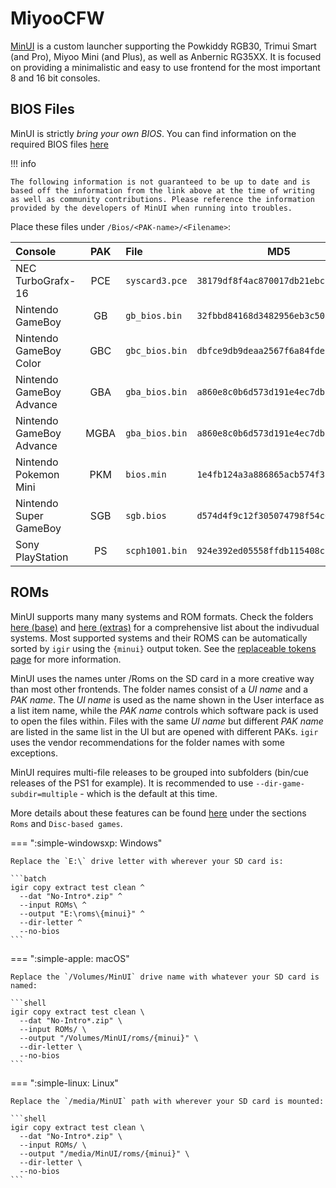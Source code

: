 # MiyooCFW

[MinUI](https://github.com/shauninman/MinUI/) is a custom launcher supporting the Powkiddy RGB30, Trimui Smart (and Pro), Miyoo Mini (and Plus), as well as Anbernic RG35XX. It is focused on providing a minimalistic and easy to use frontend for the most important 8 and 16 bit consoles. 

## BIOS Files

MinUI is strictly *bring your own BIOS*. You can find information on the required BIOS files [here](https://github.com/shauninman/MinUI/blob/main/skeleton/EXTRAS/README.txt)

!!! info

    The following information is not guaranteed to be up to date and is based off the information from the link above at the time of writing as well as community contributions. Please reference the information provided by the developers of MinUI when running into troubles.

Place these files under `/Bios/<PAK-name>/<Filename>`:

| Console | PAK | File | MD5 |
|:--------|:---:|:-----|:---:|
| NEC TurboGrafx-16 | PCE | `syscard3.pce` | `38179df8f4ac870017db21ebcbf53114` |
| Nintendo GameBoy | GB | `gb_bios.bin` | `32fbbd84168d3482956eb3c5051637f5` |
| Nintendo GameBoy Color | GBC | `gbc_bios.bin` | `dbfce9db9deaa2567f6a84fde55f9680` |
| Nintendo GameBoy Advance | GBA | `gba_bios.bin` | `a860e8c0b6d573d191e4ec7db1b1e4f6` |
| Nintendo GameBoy Advance | MGBA | `gba_bios.bin` | `a860e8c0b6d573d191e4ec7db1b1e4f6` |
| Nintendo Pokemon Mini | PKM | `bios.min` | `1e4fb124a3a886865acb574f388c803d` |
| Nintendo Super GameBoy | SGB | `sgb.bios` | `d574d4f9c12f305074798f54c091a8b4` |
| Sony PlayStation | PS | `scph1001.bin` | `924e392ed05558ffdb115408c263dccf` |

## ROMs

MinUI supports many many systems and ROM formats. Check the folders [here (base)](https://github.com/shauninman/MinUI/tree/main/skeleton/BASE/Roms) and [here (extras)](https://github.com/shauninman/MinUI/tree/main/skeleton/EXTRAS/Roms) for a comprehensive list about the indivudual systems. Most supported systems and their ROMS can be automatically sorted by `igir` using the `{minui}` output token. See the [replaceable tokens page](../../output/tokens.md) for more information.

MinUI uses the names unter /Roms on the SD card in a more creative way than most other frontends. The folder names consist of a *UI name* and a *PAK name*. The *UI name* is used as the name shown in the User interface as a list item name, while the *PAK name* controls which software pack is used to open the files within. Files with the same *UI name* but different *PAK name* are listed in the same list in the UI but are opened with different PAKs. `igir` uses the vendor recommendations for the folder names with some exceptions.

MinUI requires multi-file releases to be grouped into subfolders (bin/cue releases of the PS1 for example). It is recommended to use `--dir-game-subdir=multiple` - which is the default at this time.

More details about these features can be found [here](https://github.com/shauninman/MinUI/tree/main/skeleton/BASE) under the sections `Roms` and `Disc-based games`.

=== ":simple-windowsxp: Windows"

    Replace the `E:\` drive letter with wherever your SD card is:

    ```batch
    igir copy extract test clean ^
      --dat "No-Intro*.zip" ^
      --input ROMs\ ^
      --output "E:\roms\{minui}" ^
      --dir-letter ^
      --no-bios
    ```

=== ":simple-apple: macOS"

    Replace the `/Volumes/MinUI` drive name with whatever your SD card is named:

    ```shell
    igir copy extract test clean \
      --dat "No-Intro*.zip" \
      --input ROMs/ \
      --output "/Volumes/MinUI/roms/{minui}" \
      --dir-letter \
      --no-bios
    ```

=== ":simple-linux: Linux"

    Replace the `/media/MinUI` path with wherever your SD card is mounted:

    ```shell
    igir copy extract test clean \
      --dat "No-Intro*.zip" \
      --input ROMs/ \
      --output "/media/MinUI/roms/{minui}" \
      --dir-letter \
      --no-bios
    ```

